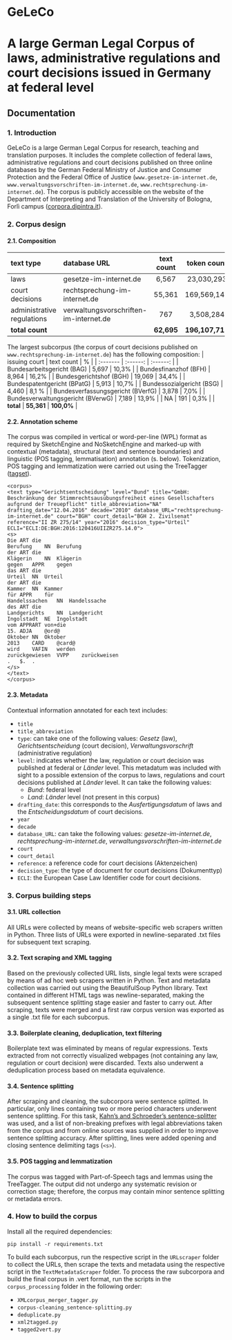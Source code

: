 # GeLeCo
# A large German Legal Corpus of laws, administrative regulations and court decisions issued in Germany at federal level

## Documentation

### 1.  Introduction
GeLeCo is a large German Legal Corpus for research, teaching and translation purposes. It includes the complete collection of federal laws, administrative regulations and court decisions published on three online databases by the German Federal Ministry of Justice and Consumer Protection and the Federal Office of Justice (`www.gesetze-im-internet.de`, `www.verwaltungsvorschriften-im-internet.de`, `www.rechtsprechung-im-internet.de`). The corpus is publicly accessible on the website of the Department of Interpreting and Translation of the University of Bologna, Forlì campus ([corpora.dipintra.it](https://corpora.dipintra.it/public/run.cgi/first_form?corpname=geleco;align=)).

### 2.	Corpus design
#### 2.1.	Composition

| text type |	database URL | text count	| token count |
| :--------- | :--------- | :---------: | :---------: |
|laws |	gesetze-im-internet.de |	6,567	| 23,030,293 |
|court decisions |	rechtsprechung-im-internet.de |	55,361	| 169,569,142 |
|administrative regulations |	verwaltungsvorschriften-im-internet.de |	767	| 3,508,284 |
|**total count** |  |	**62,695** |	**196,107,719** |

The largest subcorpus (the corpus of court decisions published on `www.rechtsprechung-im-internet.de`) has the following composition: 
| issuing court | text count | % |
| :------- | :------: | :------: |
| Bundesarbeitsgericht (BAG) | 5,697 | 10,3% |
| Bundesfinanzhof (BFH) | 8,964 | 16,2% |
| Bundesgerichtshof (BGH) | 19,069 | 34,4% |
| Bundespatentgericht (BPatG) | 5,913 | 10,7% |
| Bundessozialgericht (BSG) | 4,460 | 8,1 % |
| Bundesverfassungsgericht (BVerfG) | 3,878 | 7,0% |
| Bundesverwaltungsgericht (BVerwG) | 7,189 | 13,9% |
| NA | 191 | 0,3% |
| **total** | **55,361** | **100,0%** |


#### 2.2.	Annotation scheme
The corpus was compiled in vertical or word-per-line (WPL) format as required by SketchEngine and NoSketchEngine and marked-up with contextual (metadata), structural (text and sentence boundaries) and linguistic (POS tagging, lemmatisation) annotation (s. below). Tokenization, POS tagging and lemmatization were carried out using the TreeTagger ([tagset](https://www.cis.uni-muenchen.de/~schmid/tools/TreeTagger/data/STTS-Tagset.pdf)). 

```
<corpus>
<text type="Gerichtsentscheidung" level="Bund" title="GmbH: Beschränkung der Stimmrechtsausübungsfreiheit eines Gesellschafters aufgrund der Treuepflicht" title_abbreviation="NA" drafting_date="12.04.2016" decade="2010" database_URL="rechtsprechung-im-internet.de" court="BGH" court_detail="BGH 2. Zivilsenat" reference="II ZR 275/14" year="2016" decision_type="Urteil" ECLI="ECLI:DE:BGH:2016:120416UIIZR275.14.0">
<s>
Die	ART	die
Berufung	NN	Berufung
der	ART	die
Klägerin	NN	Klägerin
gegen	APPR	gegen
das	ART	die
Urteil	NN	Urteil
der	ART	die
Kammer	NN	Kammer
für	APPR	für
Handelssachen	NN	Handelssache
des	ART	die
Landgerichts	NN	Landgericht
Ingolstadt	NE	Ingolstadt
vom	APPRART	von+die
15.	ADJA	@ord@
Oktober	NN	Oktober
2013	CARD	@card@
wird	VAFIN	werden
zurückgewiesen	VVPP	zurückweisen
.	$.	.
</s>
</text>
</corpus>
```


#### 2.3.	Metadata
Contextual information annotated for each text includes:
-	`title`
-	`title_abbreviation`
-	`type`: can take one of the following values: _Gesetz_ (law), _Gerichtsentscheidung_ (court decision), _Verwaltungsvorschrift_ (administrative regulation)
-	`level`: indicates whether the law, regulation or court decision was published at federal or _Länder_ level. This metadatum was included with sight to a possible extension of the corpus to laws, regulations and court decisions published at _Länder_ level. It can take the following values: 
    -	_Bund_: federal level
    -	_Land_: _Länder_ level (not present in this corpus)
-	`drafting_date`: this corresponds to the _Ausfertigungsdatum_ of laws and the _Entscheidungsdatum_ of court decisions.
-	`year`
-	`decade`
-	`database_URL`: can take the following values: _gesetze-im-internet.de_, _rechtsprechung-im-internet.de_, _verwaltungsvorschriften-im-internet.de_
-	`court`
-	`court_detail`
-	`reference`: a reference code for court decisions (Aktenzeichen)
-	`decision_type`: the type of document for court decisions (Dokumenttyp) 
-	`ECLI`: the European Case Law Identifier code for court decisions.


### 3.	Corpus building steps
#### 3.1.	URL collection
All URLs were collected by means of website-specific web scrapers written in Python. Three lists of URLs were exported in newline-separated .txt files for subsequent text scraping.

#### 3.2.	Text scraping and XML tagging
Based on the previously collected URL lists, single legal texts were scraped by means of ad hoc web scrapers written in Python. Text and metadata collection was carried out using the BeautifulSoup Python library. Text contained in different HTML tags was newline-separated, making the subsequent sentence splitting stage easier and faster to carry out. After scraping, texts were merged and a first raw corpus version was exported as a single .txt file for each subcorpus.

#### 3.3.	Boilerplate cleaning, deduplication, text filtering
Boilerplate text was eliminated by means of regular expressions. Texts extracted from not correctly visualized webpages (not containing any law, regulation or court decision) were discarded. Texts also underwent a deduplication process based on metadata equivalence.

#### 3.4.	Sentence splitting
After scraping and cleaning, the subcorpora were sentence splitted. In particular, only lines containing two or more period characters underwent sentence splitting. For this task, [Kahn’s and Schroeder’s sentence-splitter](https://github.com/mediacloud/sentence-splitter) was used, and a list of non-breaking prefixes with legal abbreviations taken from the corpus and from online sources was supplied in order to improve sentence splitting accuracy. After splitting, lines were added opening and closing sentence delimiting tags (`<s>`).

#### 3.5.	POS tagging and lemmatization
The corpus was tagged with Part-of-Speech tags and lemmas using the TreeTagger.  The output did not undergo any systematic revision or correction stage; therefore, the corpus may contain minor sentence splitting or metadata errors.

### 4.	How to build the corpus
Install all the required dependencies:
```
pip install -r requirements.txt
```
To build each subcorpus, run the respective script in the `URLscraper` folder to collect the URLs, then scrape the texts and metadata using the respective script in the `TextMetadataScraper` folder.
To process the raw subcorpora and build the final corpus in .vert format, run the scripts in the `corpus_processing` folder in the following order:
- `XMLcorpus_merger_tagger.py`
- `corpus-cleaning_sentence-splitting.py`
- `deduplicate.py`
- `xml2tagged.py`
- `tagged2vert.py`


